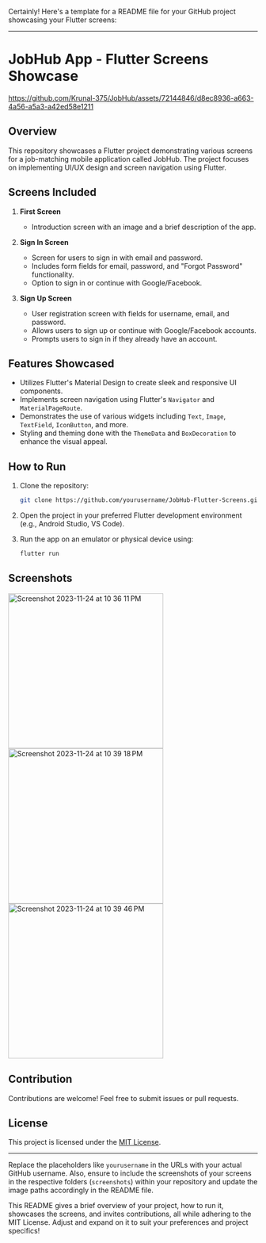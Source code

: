 Certainly! Here's a template for a README file for your GitHub project showcasing your Flutter screens:

---

# JobHub App - Flutter Screens Showcase



https://github.com/Krunal-375/JobHub/assets/72144846/d8ec8936-a663-4a56-a5a3-a42ed58e1211



## Overview

This repository showcases a Flutter project demonstrating various screens for a job-matching mobile application called JobHub. The project focuses on implementing UI/UX design and screen navigation using Flutter.

## Screens Included

1. **First Screen**
    - Introduction screen with an image and a brief description of the app.

2. **Sign In Screen**
    - Screen for users to sign in with email and password.
    - Includes form fields for email, password, and "Forgot Password" functionality.
    - Option to sign in or continue with Google/Facebook.

3. **Sign Up Screen**
    - User registration screen with fields for username, email, and password.
    - Allows users to sign up or continue with Google/Facebook accounts.
    - Prompts users to sign in if they already have an account.

## Features Showcased

- Utilizes Flutter's Material Design to create sleek and responsive UI components.
- Implements screen navigation using Flutter's `Navigator` and `MaterialPageRoute`.
- Demonstrates the use of various widgets including `Text`, `Image`, `TextField`, `IconButton`, and more.
- Styling and theming done with the `ThemeData` and `BoxDecoration` to enhance the visual appeal.

## How to Run

1. Clone the repository:

    ```bash
    git clone https://github.com/yourusername/JobHub-Flutter-Screens.git
    ```

2. Open the project in your preferred Flutter development environment (e.g., Android Studio, VS Code).

3. Run the app on an emulator or physical device using:

    ```bash
    flutter run
    ```

## Screenshots

<img width="313" alt="Screenshot 2023-11-24 at 10 36 11 PM" src="https://github.com/Krunal-375/JobHub/assets/72144846/8571f28e-ab7f-47f5-aaa2-25dc2a357878">

<img width="313" alt="Screenshot 2023-11-24 at 10 39 18 PM" src="https://github.com/Krunal-375/JobHub/assets/72144846/655b845b-83af-4d61-95c2-58811ff5a152">

<img width="313" alt="Screenshot 2023-11-24 at 10 39 46 PM" src="https://github.com/Krunal-375/JobHub/assets/72144846/5fe012fa-38b2-45fc-bc48-891658caa888">


## Contribution

Contributions are welcome! Feel free to submit issues or pull requests.

## License

This project is licensed under the [MIT License](LICENSE).

---

Replace the placeholders like `yourusername` in the URLs with your actual GitHub username. Also, ensure to include the screenshots of your screens in the respective folders (`screenshots`) within your repository and update the image paths accordingly in the README file.

This README gives a brief overview of your project, how to run it, showcases the screens, and invites contributions, all while adhering to the MIT License. Adjust and expand on it to suit your preferences and project specifics!
